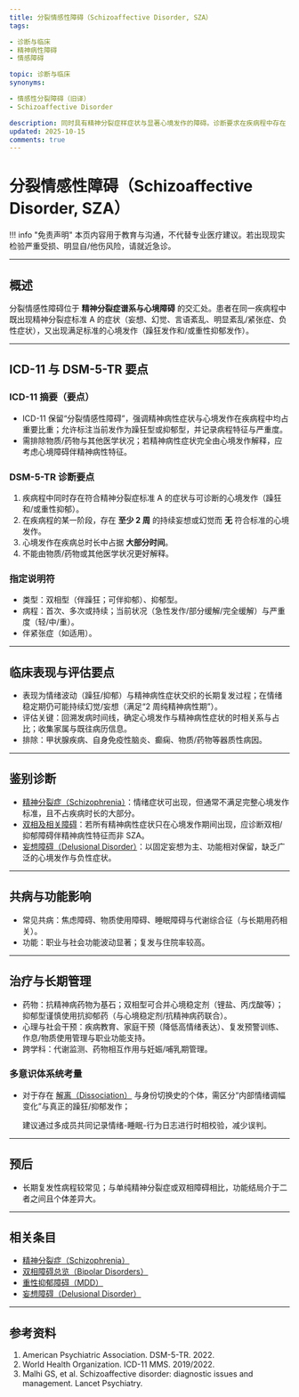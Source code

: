 ```yaml
---
title: 分裂情感性障碍（Schizoaffective Disorder, SZA）
tags:

- 诊断与临床
- 精神病性障碍
- 情感障碍

topic: 诊断与临床
synonyms:

- 情感性分裂障碍（旧译）
- Schizoaffective Disorder

description: 同时具有精神分裂症样症状与显著心境发作的障碍。诊断要求在疾病程中存在 ≥ 2 周的纯精神病性期（无心境发作），且心境发作占疾病总时长的大部分。需与精神分裂症伴心境症状及双相/抑郁障碍伴精神病性特征鉴别。
updated: 2025-10-15
comments: true
---
```


# 分裂情感性障碍（Schizoaffective Disorder, SZA）

!!! info "免责声明"
    本页内容用于教育与沟通，不代替专业医疗建议。若出现现实检验严重受损、明显自/他伤风险，请就近急诊。

---

## 概述

分裂情感性障碍位于 **精神分裂症谱系与心境障碍** 的交汇处。患者在同一疾病程中既出现精神分裂症标准 A 的症状（妄想、幻觉、言语紊乱、明显紊乱/紧张症、负性症状），又出现满足标准的心境发作（躁狂发作和/或重性抑郁发作）。

---

## ICD-11 与 DSM-5-TR 要点

### ICD-11 摘要（要点）

- ICD-11 保留“分裂情感性障碍”，强调精神病性症状与心境发作在疾病程中均占重要比重；允许标注当前发作为躁狂型或抑郁型，并记录病程特征与严重度。
- 需排除物质/药物与其他医学状况；若精神病性症状完全由心境发作解释，应考虑心境障碍伴精神病性特征。

### DSM-5-TR 诊断要点

1. 疾病程中同时存在符合精神分裂症标准 A 的症状与可诊断的心境发作（躁狂和/或重性抑郁）。
2. 在疾病程的某一阶段，存在 **至少 2 周** 的持续妄想或幻觉而 **无** 符合标准的心境发作。
3. 心境发作在疾病总时长中占据 **大部分时间**。
4. 不能由物质/药物或其他医学状况更好解释。

### 指定说明符

- 类型：双相型（伴躁狂；可伴抑郁）、抑郁型。
- 病程：首次、多次或持续；当前状况（急性发作/部分缓解/完全缓解）与严重度（轻/中/重）。
- 伴紧张症（如适用）。

---

## 临床表现与评估要点

- 表现为情绪波动（躁狂/抑郁）与精神病性症状交织的长期复发过程；在情绪稳定期仍可能持续幻觉/妄想（满足“2 周纯精神病性期”）。
- 评估关键：回溯发病时间线，确定心境发作与精神病性症状的时相关系与占比；收集家属与既往病历信息。
- 排除：甲状腺疾病、自身免疫性脑炎、癫痫、物质/药物等器质性病因。

---

## 鉴别诊断

- [精神分裂症（Schizophrenia）](Schizophrenia-SZ.md)：情绪症状可出现，但通常不满足完整心境发作标准，且不占疾病时长的大部分。
- [双相及相关障碍](Bipolar-Disorders.md)：若所有精神病性症状只在心境发作期间出现，应诊断双相/抑郁障碍伴精神病性特征而非 SZA。
- [妄想障碍（Delusional Disorder）](Delusional-Disorder.md)：以固定妄想为主、功能相对保留，缺乏广泛的心境发作与负性症状。

---

## 共病与功能影响

- 常见共病：焦虑障碍、物质使用障碍、睡眠障碍与代谢综合征（与长期用药相关）。
- 功能：职业与社会功能波动显著；复发与住院率较高。

---

## 治疗与长期管理

- 药物：抗精神病药物为基石；双相型可合并心境稳定剂（锂盐、丙戊酸等）；抑郁型谨慎使用抗抑郁药（与心境稳定剂/抗精神病药联合）。
- 心理与社会干预：疾病教育、家庭干预（降低高情绪表达）、复发预警训练、作息/物质使用管理与职业功能支持。
- 跨学科：代谢监测、药物相互作用与妊娠/哺乳期管理。

### 多意识体系统考量

- 对于存在 [解离（Dissociation）](Dissociation.md) 与身份切换史的个体，需区分“内部情绪调幅变化”与真正的躁狂/抑郁发作；

  建议通过多成员共同记录情绪-睡眠-行为日志进行时相校验，减少误判。

---

## 预后

- 长期复发性病程较常见；与单纯精神分裂症或双相障碍相比，功能结局介于二者之间且个体差异大。

---

## 相关条目

- [精神分裂症（Schizophrenia）](Schizophrenia-SZ.md)
- [双相障碍总览（Bipolar Disorders）](Bipolar-Disorders.md)
- [重性抑郁障碍（MDD）](Major-Depressive-Disorder-MDD.md)
- [妄想障碍（Delusional Disorder）](Delusional-Disorder.md)

---

## 参考资料

1. American Psychiatric Association. DSM-5-TR. 2022.
2. World Health Organization. ICD-11 MMS. 2019/2022.
3. Malhi GS, et al. Schizoaffective disorder: diagnostic issues and management. Lancet Psychiatry.
